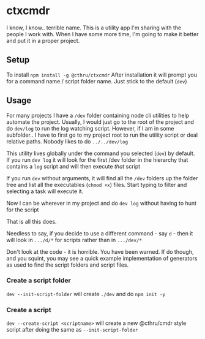 # ctxcmdr
I know, I know.. terrible name. This is a utility app I'm sharing with the
people I work with. When I have some more time, I'm going to make it better and
put it in a proper project. 


## Setup
To install `npm install -g @cthru/ctxcmdr`
After installation it will prompt you for a command name / script folder name.
Just stick to the default (`dev`) 

## Usage
For many projects I have a `/dev` folder containing node cli utilities to help
automate the project. Usually, I would just go to the root of the project and do
`dev/log` to run the log watching script. However, if I am in some subfolder.. I
have to first go to my project root to run the utility script or deal relative
paths. Nobody likes to do `../../dev/log`

This utility lives globally under the command you selected (`dev`) by default.
If you run `dev log` it will look for the first /dev folder in the hierarchy
that contains a `log` script and will then execute *that* script

If you run `dev` without arguments, it will find all the `/dev` folders up the
folder tree and list all the executables (`chmod +x`) files. Start typing to
filter and selecting a task will execute it.

Now I can be wherever in my project and do `dev log` without having to hunt for
the script

That is all this does.

Needless to say, if you decide to use a different command - say `d` - then it
will look in `.../d/*` for scripts rather than in `.../dev/*`

Don't look at the code - it is horrible. You have been warned. If do though, and you squint, you may see a quick example implementation of generators as used to find the script folders and script files.

### Create a script folder
`dev --init-script-folder` will create `./dev` and do `npm init -y`

### Create a script
`dev --create-script <scriptname>` will create a new @cthru/cmdr style script
after doing the same as `--init-script-folder` 

